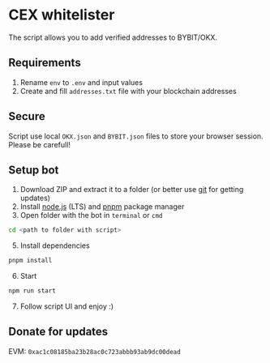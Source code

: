 # CEX whitelister

The script allows you to add verified addresses to BYBIT/OKX.

## Requirements

1. Rename `env` to `.env` and input values
2. Create and fill `addresses.txt` file with your blockchain addresses

## Secure

Script use local `OKX.json` and `BYBIT.json` files to store your browser session. Please be carefull!

## Setup bot

1. Download ZIP and extract it to a folder (or better use [git](https://git-scm.com/) for getting updates)
2. Install [node.js](https://nodejs.org/en/) (LTS) and [pnpm](https://pnpm.io/installation) package manager
3. Open folder with the bot in `terminal` or `cmd`

```bash
cd <path to folder with script>
```

5. Install dependencies

```bash
pnpm install
```

6. Start

```bash
npm run start
```

7. Follow script UI and enjoy :)

## Donate for updates

EVM: `0xac1c08185ba23b28ac0c723abbb93ab9dc00dead`
